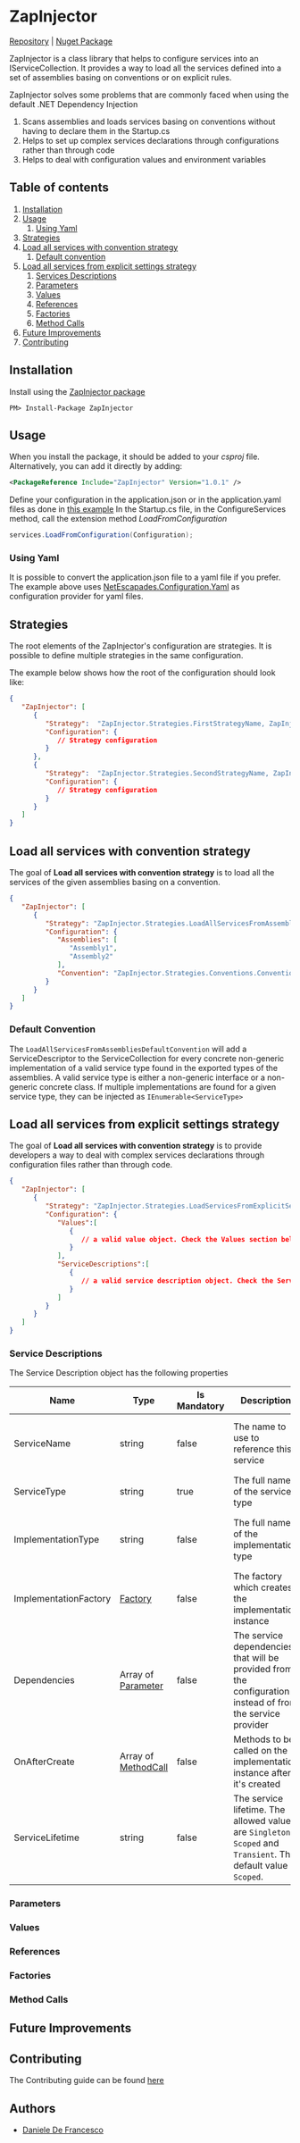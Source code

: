 # ZapInjector

[Repository](https://github.com/like-a-charm/zapinjector) | [Nuget Package](https://www.nuget.org/packages/ZapInjector/)

ZapInjector is a class library that helps to configure services into an IServiceCollection.
It provides a way to load all the services defined into a set of assemblies basing on conventions or on explicit rules.

ZapInjector solves some problems that are commonly faced when using the default .NET Dependency Injection
1. Scans assemblies and loads services basing on conventions without having to declare them in the Startup.cs
2. Helps to set up complex services declarations through configurations rather than through code
3. Helps to deal with configuration values and environment variables

## Table of contents

1. [Installation](#configuration)
2. [Usage](#usage)
   1. [Using Yaml](#using-yaml)
3. [Strategies](#strategies)
4. [Load all services with convention strategy](#load-all-services-with-convention-strategy)
   1. [Default convention](#default-convention)
5. [Load all services from explicit settings strategy](#load-all-services-from-explicit-settings-strategy)
   1. [Services Descriptions](#services-descriptions)
   2. [Parameters](#parameters) 
   3. [Values](#values)
   4. [References](#references)
   5. [Factories](#factories)
   6. [Method Calls](#method-calls)
6. [Future Improvements](#future-improvements)
7. [Contributing](#contributing)

## Installation

Install using the [ZapInjector package](https://www.nuget.org/packages/ZapInjector/)

```
PM> Install-Package ZapInjector
```

## Usage

When you install the package, it should be added to your _csproj_ file. Alternatively, you can add it directly by adding:

```xml
<PackageReference Include="ZapInjector" Version="1.0.1" />
```

Define your configuration in the application.json or in the application.yaml files as done in [this example](https://github.com/like-a-charm/zapinjector/tree/main/examples/ZapInjector.Examples.Main)
In the Startup.cs file, in the ConfigureServices  method, call the extension method _LoadFromConfiguration_ 

```c#
services.LoadFromConfiguration(Configuration);
```


### Using Yaml
It is possible to convert the application.json file to a yaml file if you prefer.
The example above uses [NetEscapades.Configuration.Yaml](https://github.com/andrewlock/NetEscapades.Configuration) as configuration provider for yaml files.

## Strategies

The root elements of the ZapInjector's configuration are strategies. It is possible to define multiple strategies in the same configuration.

The example below shows how the root of the configuration should look like:

```json
{
   "ZapInjector": [
      {
         "Strategy":  "ZapInjector.Strategies.FirstStrategyName, ZapInjector",
         "Configuration": {
            // Strategy configuration
         }
      },
      {
         "Strategy":  "ZapInjector.Strategies.SecondStrategyName, ZapInjector",
         "Configuration": {
            // Strategy configuration
         }
      }
   ]
}
```

## Load all services with convention strategy

The goal of **Load all services with convention strategy** is to load all the services of the given assemblies basing on a convention.

```json
{
   "ZapInjector": [
      {
         "Strategy": "ZapInjector.Strategies.LoadAllServicesFromAssembliesWithConventionStrategy, ZapInjector",
         "Configuration": {
            "Assemblies": [
               "Assembly1",
               "Assembly2"
            ],
            "Convention": "ZapInjector.Strategies.Conventions.ConventionName, ZapInjector"
         }
      }
   ]
}
```

### Default Convention
 The `LoadAllServicesFromAssembliesDefaultConvention` will add a ServiceDescriptor to the ServiceCollection for every concrete non-generic implementation of a valid service type found in the exported types of the assemblies. A valid service type is either a non-generic interface or a non-generic concrete class. If multiple implementations are found for a given service type, they can be injected as `IEnumerable<ServiceType>`

## Load all services from explicit settings strategy

The goal of **Load all services with convention strategy** is to provide developers a way to deal with complex services declarations through configuration files rather than through code.

```json
{
   "ZapInjector": [
      {
         "Strategy": "ZapInjector.Strategies.LoadServicesFromExplicitSettingsStrategy, ZapInjector",
         "Configuration": {
            "Values":[
               {
                  // a valid value object. Check the Values section below
               }
            ],
            "ServiceDescriptions":[
               {
                  // a valid service description object. Check the Service Descriptions section below.
               }
            ]
         }
      }
   ]
}
```

### Service Descriptions

The Service Description object has the following properties

| Name | Type | Is Mandatory | Description | Example | Notes |
| ---  | ---  | ---          | ---         | ---     | ---   |
| ServiceName | string | false | The name to use to reference this service | MyServiceName | If this property is provided, the service can be referenced from a [Reference](#references) object
| ServiceType | string | true | The full name of the service type | ZapInjector.Abstractions.INameAbstraction, ZapInjector.Abstractions |
| ImplementationType | string | false | The full name of the implementation type | ZapInjector.Implementations.NameImplementation, ZapInjector.Implementations | Only one of ImplementationType and ImplementationFactory can be provided
| ImplementationFactory | [Factory](#factories) | false | The factory which creates the implementation instance |  | Only one of ImplementationType and ImplementationFactory can be provided
| Dependencies | Array of [Parameter](#parameters) | false | The service dependencies that will be provided from the configuration instead of from the service provider |  |
| OnAfterCreate | Array of [MethodCall](#method-calls) | false | Methods to be called on the implementation instance after it's created |
| ServiceLifetime | string | false | The service lifetime. The allowed values are `Singleton`, `Scoped` and `Transient`. The default value is `Scoped`. | Scoped | |


### Parameters

### Values

### References

### Factories

### Method Calls

## Future Improvements

## Contributing

The Contributing guide can be found [here](https://github.com/like-a-charm/zapinjector/tree/main/Contributing.md)

## Authors
 - [Daniele De Francesco](https://github.com/danieledefrancesco)